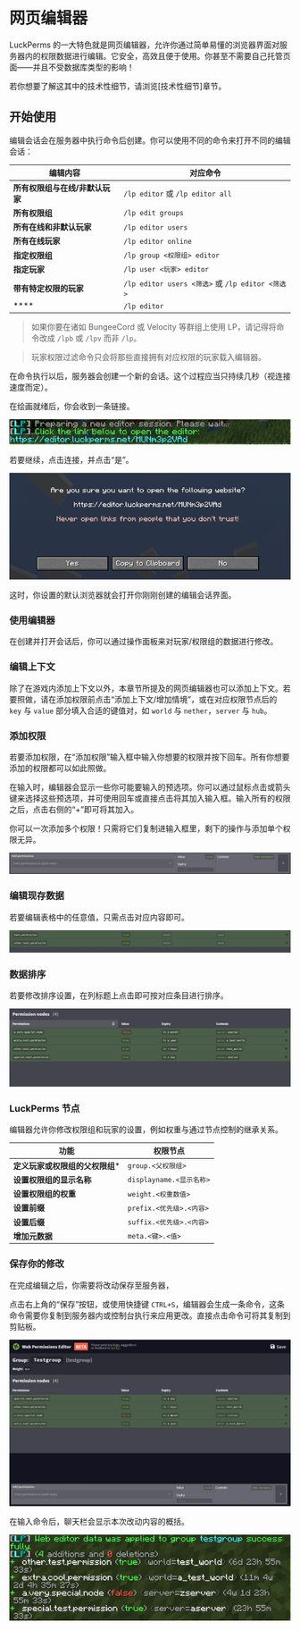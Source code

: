 # 网页编辑器

LuckPerms 的一大特色就是网页编辑器，允许你通过简单易懂的浏览器界面对服务器内的权限数据进行编辑。它安全，高效且便于使用。你甚至不需要自己托管页面——并且不受数据库类型的影响！

若你想要了解这其中的技术性细节，请浏览[技术性细节]章节。

## 开始使用

编辑会话会在服务器中执行命令后创建。你可以使用不同的命令来打开不同的编辑会话：

|编辑内容|对应命令|
|---|---|
|**所有权限组与在线/非默认玩家**|`/lp editor` 或 `/lp editor all`|
|**所有权限组**|`/lp edit groups`|
|**所有在线和非默认玩家**|`/lp editor users`|
|**所有在线玩家**|`/lp editor online`|
|**指定权限组**|`/lp group <权限组> editor`|
|**指定玩家**|`/lp user <玩家> editor`|
|**带有特定权限的玩家**|`/lp editor users <筛选>` 或 `/lp editor <筛选>`|
|****|`/lp editor`|

> 如果你要在诸如 BungeeCord 或 Velocity 等群组上使用 LP，请记得将命令改成 `/lpb` 或 `/lpv` 而非 `/lp`。

> 玩家权限过滤命令只会将那些直接拥有对应权限的玩家载入编辑器。

在命令执行以后，服务器会创建一个新的会话。这个过程应当只持续几秒（视连接速度而定）。

在绘画就绪后，你会收到一条链接。

![img](images/webeditor-1.png)

若要继续，点击连接，并点击“是”。

![img](images/webeditor-2.png)

这时，你设置的默认浏览器就会打开你刚刚创建的编辑会话界面。

### 使用编辑器

在创建并打开会话后，你可以通过操作面板来对玩家/权限组的数据进行修改。

### 编辑上下文

除了在游戏内添加上下文以外，本章节所提及的网页编辑器也可以添加上下文。若要照做，请在添加权限前点击“添加上下文/增加情境”，或在对应权限节点后的 `key` 与 `value` 部分填入合适的键值对，如 `world` 与 `nether`，`server` 与 `hub`。

### 添加权限

若要添加权限，在“添加权限”输入框中输入你想要的权限并按下回车。所有你想要添加的权限都可以如此照做。

在输入时，编辑器会显示一些你可能要输入的预选项。你可以通过鼠标点击或箭头键来选择这些预选项，并可使用回车或直接点击将其加入输入框。输入所有的权限之后，点击右侧的“+”即可将其加入。

你可以一次添加多个权限！只需将它们复制进输入框里，剩下的操作与添加单个权限无异。

![img](images/webeditor-3.gif)

### 编辑现存数据

若要编辑表格中的任意值，只需点击对应内容即可。

![img](images/webeditor-4.gif)

### 数据排序

若要修改排序设置，在列标题上点击即可按对应条目进行排序。

![img](images/webeditor-5.gif)

### LuckPerms 节点

编辑器允许你修改权限组和玩家的设置，例如权重与通过节点控制的继承关系。

|功能|权限节点|
|---|---|
|**定义玩家或权限组的父权限组***|`group.<父权限组>`|
|**设置权限组的显示名称**|`displayname.<显示名称>`|
|**设置权限组的权重**|`weight.<权重数值>`|
|**设置前缀**|`prefix.<优先级>.<内容>`|
|**设置后缀**|`suffix.<优先级>.<内容>`|
|**增加元数据**|`meta.<键>.<值>`|

### 保存你的修改

在完成编辑之后，你需要将改动保存至服务器，

点击右上角的“保存”按钮，或使用快捷键 `CTRL+S`，编辑器会生成一条命令，这条命令需要你复制到服务器内或控制台执行来应用更改。直接点击命令可将其复制到剪贴板。

![img](images/webeditor-6.gif)

在输入命令后，聊天栏会显示本次改动内容的概括。

![img](images/webeditor-7.png)